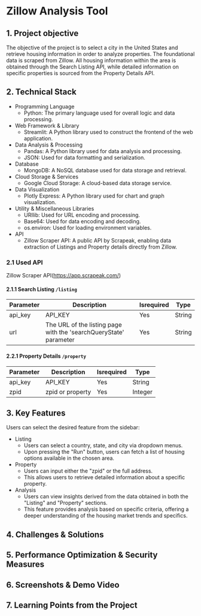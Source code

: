 # Zillow Analysis Tool

## 1. Project objective

The objective of the project is to select a city in the United States and retrieve housing information in order to analyze properties. The foundational data is scraped from Zillow. All housing information within the area is obtained through the Search Listing API, while detailed information on specific properties is sourced from the Property Details API.

## 2. Technical Stack

- Programming Language
  - Python: The primary language used for overall logic and data processing.
- Web Framework & Library
  - Streamlit: A Python library used to construct the frontend of the web application.
- Data Analysis & Processing
  - Pandas: A Python library used for data analysis and processing.
  - JSON: Used for data formatting and serialization.
- Database
  - MongoDB: A NoSQL database used for data storage and retrieval.
- Cloud Storage & Services
  - Google Cloud Storage: A cloud-based data storage service.
- Data Visualization
  - Plotly Express: A Python library used for chart and graph visualization.
- Utility & Miscellaneous Libraries
  - URllib: Used for URL encoding and processing.
  - Base64: Used for data encoding and decoding.
  - os.environ: Used for loading environment variables.
- API
  - Zillow Scraper API: A public API by Scrapeak, enabling data extraction of Listings and Property details directly from Zillow.

### 2.1 Used API

Zillow Scraper API(https://app.scrapeak.com/)

#### 2.1.1 Search Listing `/listing`

| Parameter | Description                                                           | Isrequired | Type   |
| --------- | --------------------------------------------------------------------- | ---------- | ------ |
| api_key   | API_KEY                                                               | Yes        | String |
| url       | The URL of the listing page<br> with the 'searchQueryState' parameter | Yes        | String |

#### 2.2.1 Property Details `/property`

| Parameter | Description      | Isrequired | Type    |
| --------- | ---------------- | ---------- | ------- |
| api_key   | API_KEY          | Yes        | String  |
| zpid      | zpid or property | Yes        | Integer |

## 3. Key Features

Users can select the desired feature from the sidebar:

- Listing
  - Users can select a country, state, and city via dropdown menus.
  - Upon pressing the "Run" button, users can fetch a list of housing options available in the chosen area.
- Property
  - Users can input either the "zpid" or the full address.
  - This allows users to retrieve detailed information about a specific property.
- Analysis
  - Users can view insights derived from the data obtained in both the "Listing" and "Property" sections.
  - This feature provides analysis based on specific criteria, offering a deeper understanding of the housing market trends and specifics.

## 4. Challenges & Solutions

## 5. Performance Optimization & Security Measures

## 6. Screenshots & Demo Video

## 7. Learning Points from the Project
